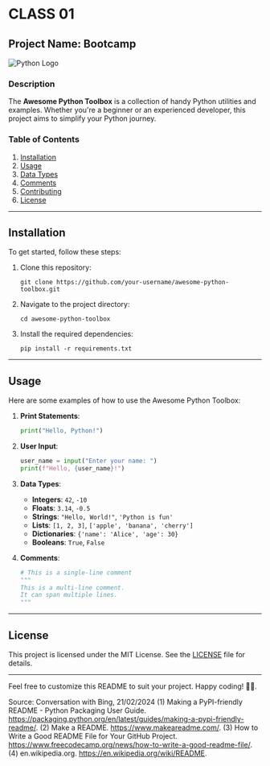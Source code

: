 # CLASS 01

## Project Name: Bootcamp

![Python Logo](https://upload.wikimedia.org/wikipedia/commons/thumb/c/c3/Python-logo-notext.svg/300px-Python-logo-notext.svg.png)

### Description
The **Awesome Python Toolbox** is a collection of handy Python utilities and examples. Whether you're a beginner or an experienced developer, this project aims to simplify your Python journey.

### Table of Contents
1. [Installation](#installation)
2. [Usage](#usage)
3. [Data Types](#data-types)
4. [Comments](#comments)
5. [Contributing](#contributing)
6. [License](#license)

---

## Installation
To get started, follow these steps:

1. Clone this repository:
   ```
   git clone https://github.com/your-username/awesome-python-toolbox.git
   ```

2. Navigate to the project directory:
   ```
   cd awesome-python-toolbox
   ```

3. Install the required dependencies:
   ```
   pip install -r requirements.txt
   ```

---

## Usage
Here are some examples of how to use the Awesome Python Toolbox:

1. **Print Statements**:
   ```python
   print("Hello, Python!")
   ```

2. **User Input**:
   ```python
   user_name = input("Enter your name: ")
   print(f"Hello, {user_name}!")
   ```

3. **Data Types**:
   - **Integers**: `42`, `-10`
   - **Floats**: `3.14`, `-0.5`
   - **Strings**: `"Hello, World!"`, `'Python is fun'`
   - **Lists**: `[1, 2, 3]`, `['apple', 'banana', 'cherry']`
   - **Dictionaries**: `{'name': 'Alice', 'age': 30}`
   - **Booleans**: `True`, `False`

4. **Comments**:
   ```python
   # This is a single-line comment
   """
   This is a multi-line comment.
   It can span multiple lines.
   """
   ```

---

## License
This project is licensed under the MIT License. See the [LICENSE](LICENSE) file for details.

---

Feel free to customize this README to suit your project. Happy coding! 🐍🚀.

Source: Conversation with Bing, 21/02/2024
(1) Making a PyPI-friendly README - Python Packaging User Guide. https://packaging.python.org/en/latest/guides/making-a-pypi-friendly-readme/.
(2) Make a README. https://www.makeareadme.com/.
(3) How to Write a Good README File for Your GitHub Project. https://www.freecodecamp.org/news/how-to-write-a-good-readme-file/.
(4) en.wikipedia.org. https://en.wikipedia.org/wiki/README.
